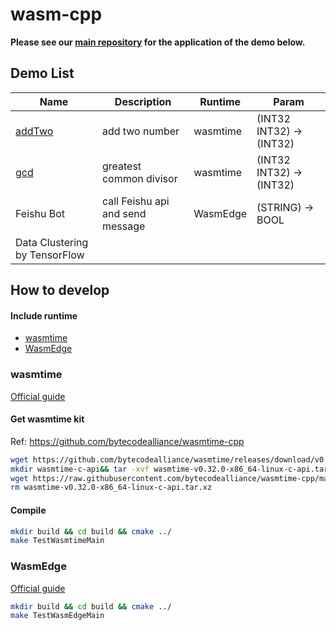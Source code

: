 # wasm-cpp

**Please see our [main repository](https://github.com/nebula-hackathon-2021/nebula) for the application of the demo below.**

## Demo List

| Name   | Description             | Runtime  | Param                    |
| ------ | ----------------------- | -------- | ------------------------ |
| [addTwo](./demo/addTwo) | add two number          | wasmtime | (INT32 INT32) -> (INT32) |
| [gcd](./demo/gcd)    | greatest common divisor | wasmtime | (INT32 INT32) -> (INT32) |
| Feishu Bot | call Feishu api and send message | WasmEdge | (STRING) -> BOOL |
| Data Clustering by TensorFlow |                         |          |  |













## How to develop

#### Include runtime
* [wasmtime](https://github.com/bytecodealliance/wasmtime)
* [WasmEdge](https://github.com/WasmEdge/WasmEdge)

### wasmtime
[Official guide](https://github.com/bytecodealliance/wasmtime-cpp)

#### Get wasmtime kit 
Ref: https://github.com/bytecodealliance/wasmtime-cpp
```bash
wget https://github.com/bytecodealliance/wasmtime/releases/download/v0.32.0/wasmtime-v0.32.0-x86_64-linux-c-api.tar.xz
mkdir wasmtime-c-api&& tar -xvf wasmtime-v0.32.0-x86_64-linux-c-api.tar.xz --strip-components=1  -C wasmtime-c-api
wget https://raw.githubusercontent.com/bytecodealliance/wasmtime-cpp/main/include/wasmtime.hh -O wasmtime-c-api/include/wasmtime.hh
rm wasmtime-v0.32.0-x86_64-linux-c-api.tar.xz
```
#### Compile
```bash
mkdir build && cd build && cmake ../ 
make TestWasmtimeMain
```

### WasmEdge
[Official guide](https://github.com/WasmEdge/WasmEdge/blob/master/docs/c_api_quick_start.md)

```bash
mkdir build && cd build && cmake ../ 
make TestWasmEdgeMain
```